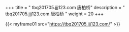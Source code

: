 +++
title = "  tbq201705.jjj123.com 唐柏桥"
description = "  tbq201705.jjj123.com 唐柏桥  "
weight = 20
+++


{{< myframe01 src="https://tbq201705.jjj123.com/" >}}
